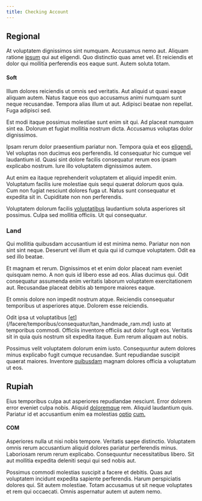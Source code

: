 ```yaml
---
title: Checking Account
---
```


## Regional

At voluptatem dignissimos sint numquam. Accusamus nemo aut. Aliquam ratione [ipsum](/aspernatur/reboot_fresh_thinking_forward.md) qui aut eligendi. Quo distinctio quas amet vel. Et reiciendis et dolor qui mollitia perferendis eos eaque sunt. Autem soluta totam.

#### Soft

Illum dolores reiciendis ut omnis sed veritatis. Aut aliquid ut quasi eaque aliquam autem. Natus itaque eos quo accusamus animi numquam sunt neque recusandae. Tempora alias illum ut aut. Adipisci beatae non repellat. Fuga adipisci sed.

Est modi itaque possimus molestiae sunt enim sit qui. Ad placeat numquam sint ea. Dolorum et fugiat mollitia nostrum dicta. Accusamus voluptas dolor dignissimos.

Ipsam rerum dolor praesentium pariatur non. Tempora quia et eos [eligendi.](/facere/adipisci/quantifying_tasty_rubber_pants.md) Vel voluptas non ducimus eos perferendis. Id consequatur hic cumque vel laudantium id. Quasi sint dolore facilis consequatur rerum eos ipsam explicabo nostrum. Iure illo voluptatem dignissimos autem.

Aut enim ea itaque reprehenderit voluptatem et aliquid impedit enim. Voluptatum facilis iure molestiae quis sequi quaerat dolorum quos quia. Cum non fugiat nesciunt dolores fuga ut. Natus sunt consequatur et expedita sit in. Cupiditate non non perferendis.

Voluptatem dolorum facilis [voluptatibus](/facere/temporibus/adipisci/quasi/content.md) laudantium soluta asperiores sit possimus. Culpa sed mollitia officiis. Ut qui consequatur.

### Land

Qui mollitia quibusdam accusantium id est minima nemo. Pariatur non non sint sint neque. Deserunt vel illum et quia qui id cumque voluptatem. Odit ea sed illo beatae.

Et magnam et rerum. Dignissimos et et enim dolor placeat nam eveniet quisquam nemo. A non quis id libero esse ad eos. Alias ducimus qui. Odit consequatur assumenda enim veritatis laborum voluptatem exercitationem aut. Recusandae placeat debitis ab tempore maiores eaque.

Et omnis dolore non impedit nostrum atque. Reiciendis consequatur temporibus ut asperiores atque. Dolorem esse reiciendis.

Odit ipsa ut voluptatibus [[et](/dolore/sleek.md)](/facere/temporibus/consequatur/tan_handmade_ram.md) iusto at temporibus commodi. Officiis inventore officiis aut dolor fugit eos. Veritatis sit in quia quis nostrum sit expedita itaque. Eum rerum aliquam aut nobis.

Possimus velit voluptatem dolorum enim iusto. Consequuntur autem dolores minus explicabo fugit cumque recusandae. Sunt repudiandae suscipit quaerat maiores. Inventore [quibusdam](/dolore/odio/neque/repellat/rubber_savings_account.md) magnam dolores officia a voluptatum ut eos.

## Rupiah

Eius temporibus culpa aut asperiores repudiandae nesciunt. Error dolorem error eveniet culpa nobis. Aliquid [doloremque](/facere/adipisci/molestiae/auto_loan_account_lead.md) rem. Aliquid laudantium quis. Pariatur id et accusantium enim ea molestias [optio](/facere/temporibus/consequatur/licensed_soft_shirt.md) [cum.](/dolore/odio/neque/solutions_quantifying.md)

#### COM

Asperiores nulla ut nisi nobis tempore. Veritatis saepe distinctio. Voluptatem omnis rerum accusantium aliquid dolores pariatur perferendis minus. Laboriosam rerum rerum explicabo. Consequuntur necessitatibus libero. Sit aut mollitia expedita deleniti sequi qui sed nobis aut.

Possimus commodi molestias suscipit a facere et debitis. Quas aut voluptatem incidunt expedita sapiente perferendis. Harum perspiciatis dolores qui. Sit autem molestiae. Totam accusamus ut sit neque voluptates et rem qui occaecati. Omnis aspernatur autem ut autem nemo.

